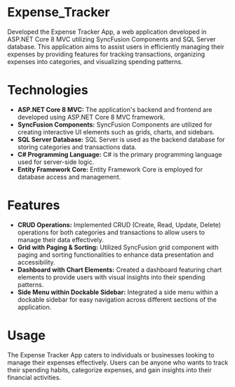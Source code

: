 # Expense_Tracker 
Developed the Expense Tracker App, a web application developed in ASP.NET Core 8 MVC utilizing SyncFusion Components and SQL Server database. This application aims to assist users in efficiently managing their expenses by providing features for tracking transactions, organizing expenses into categories, and visualizing spending patterns.

# Technologies
* **ASP.NET Core 8 MVC:** The application's backend and frontend are developed using ASP.NET Core 8 MVC framework.
* **SyncFusion Components:** SyncFusion Components are utilized for creating interactive UI elements such as grids, charts, and sidebars.
* **SQL Server Database:** SQL Server is used as the backend database for storing categories and transactions data.
* **C# Programming Language:** C# is the primary programming language used for server-side logic.
* **Entity Framework Core:** Entity Framework Core is employed for database access and management.

# Features
* **CRUD Operations:** Implemented CRUD (Create, Read, Update, Delete) operations for both categories and transactions to allow users to manage their data effectively.
* **Grid with Paging & Sorting:** Utilized SyncFusion grid component with paging and sorting functionalities to enhance data presentation and accessibility.
* **Dashboard with Chart Elements:** Created a dashboard featuring chart elements to provide users with visual insights into their spending patterns.
* **Side Menu within Dockable Sidebar:** Integrated a side menu within a dockable sidebar for easy navigation across different sections of the application.
  
# Usage
The Expense Tracker App caters to individuals or businesses looking to manage their expenses effectively. Users can be anyone who wants to track their spending habits, categorize expenses, and gain insights into their financial activities.
